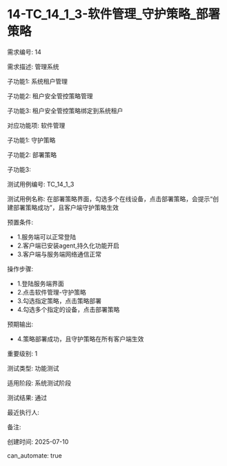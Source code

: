 # 14-TC_14_1_3-软件管理_守护策略_部署策略

需求编号: 14

需求描述: 管理系统

子功能1: 系统租户管理

子功能2: 租户安全管控策略管理

子功能3: 租户安全管控策略绑定到系统租户


对应功能项: 软件管理

子功能1: 守护策略

子功能2: 部署策略

子功能3: 


测试用例编号: TC_14_1_3

测试用例名称: 在部署策略界面，勾选多个在线设备，点击部署策略，会提示“创建部署策略成功”，且客户端守护策略生效

预置条件:
- 1.服务端可以正常登陆
- 2.客户端已安装agent,持久化功能开启
- 3.客户端与服务端网络通信正常

操作步骤:
- 1.登陆服务端界面
- 2.点击软件管理-守护策略
- 3.勾选指定策略，点击策略部署
- 4.勾选多个指定的设备，点击部署策略

预期输出:
- 4.策略部署成功，且守护策略在所有客户端生效

重要级别: 1

测试类型: 功能测试

适用阶段: 系统测试阶段

测试结果: 通过

最近执行人: 

备注: 

创建时间: 2025-07-10

can_automate: true
